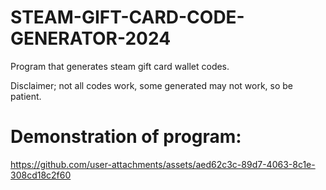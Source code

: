 # STEAM-GIFT-CARD-CODE-GENERATOR-2024
Program that generates steam gift card wallet codes. 

Disclaimer; not all codes work, some generated may not work, so be patient.

# Demonstration of program:
https://github.com/user-attachments/assets/aed62c3c-89d7-4063-8c1e-308cd18c2f60
